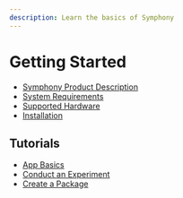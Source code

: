 ```yaml
---
description: Learn the basics of Symphony
---
```


# Getting Started

<ul class="list-unstyled">
<li><a href="Symphony-Product-Description.md">Symphony Product Description</a></li>
<li><a href="System-Requirements.md">System Requirements</a></li>
<li><a href="Supported-Hardware.md">Supported Hardware</a></li>
<li><a href="Installation.md">Installation</a></li>
</ul>

## Tutorials
<ul class="list-unstyled">
<li><a href="App-Basics.md">App Basics</a></li>
<li><a href="Conduct-an-Experiment.md">Conduct an Experiment</a></li>
<li><a href="Create-a-Package.md">Create a Package</a></li>
</ul>
